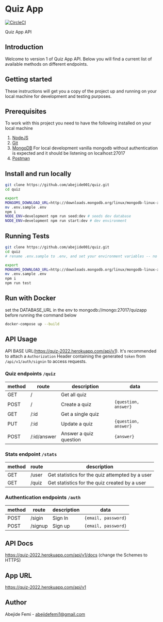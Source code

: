# Quiz App

[![CircleCI](https://circleci.com/gh/abejide001/quiz.svg?style=svg)](https://app.circleci.com/pipelines/github/abejide001/quiz/4/workflows/40101214-aeac-4f60-b465-826713f250f8)

Quiz App API

## Introduction

Welcome to version 1 of Quiz App API. Below you will find a current list of available methods on different endpoints.

## Getting started

These instructions will get you a copy of the project up and running on your local machine for development and testing purposes.

## Prerequisites

To work with this project you need to have the following installed on your local machine

1. [NodeJS](https://nodejs.org)
2. [Git](https://git-scm.com/downloads)
3. [MongoDB](https://docs.mongodb.com/manual/installation/) For local development vanilla mongodb without authentication is expected and it should be listening on localhost:27017
4. [Postman](https://www.postman.com/downloads/)

## Install and run locally

```bash
git clone https://github.com/abejide001/quiz.git
cd quiz

export
MONGOMS_DOWNLOAD_URL=http://downloads.mongodb.org/linux/mongodb-linux-x86_64-debian10-latest.tgz
mv .env.sample .env
npm i
NODE_ENV=development npm run seed:dev # seeds dev database
NODE_ENV=development npm run start:dev # dev environment
```

## Running **Tests**

```bash
git clone https://github.com/abejide001/quiz.git
cd quiz
# rename .env.sample to .env, and set your environment variables -- no username&password for local database

export
MONGOMS_DOWNLOAD_URL=http://downloads.mongodb.org/linux/mongodb-linux-x86_64-debian10-latest.tgz
mv .env.sample .env
npm i
npm run test
```

## Run with Docker

set the DATABASE_URL in the env to mongodb://mongo:27017/quizapp before running the command below

```bash
docker-compose up --build
```

## API Usage

API BASE URL(<https://quiz-2022.herokuapp.com/api/v1>). It's recommended to attach a `Authorization` Header containing the generated `token` from `/api/v1/auth/signin` to access requests.

### Quiz endpoints `/quiz`

| method | route       | description            | data                 |
|--------|-------------|------------------------|----------------------|
| GET    | /           | Get all quiz           |                      |
| POST   | /           | Create a quiz          | `{question, answer}` |
| GET    | /:id        | Get a single quiz      |                      |
| PUT    | /:id        | Update a quiz          | `{question, answer}` |
| POST   | /:id/answer | Answer a quiz question | `{answer}`           |

### Stats endpoint `/stats`

| method | route | description                                     |
|--------|-------|-------------------------------------------------|
| GET    | /user | Get statistics for the quiz attempted by a user |
| GET    | /quiz | Get statistics for the quiz created by a user   |

### Authentication endpoints `/auth`

| method | route   | description | data                |
|--------|---------|-------------|---------------------|
| POST   | /sigin  | Sign In     | `{email, password}` |
| POST   | /signup | Sign up     | `{email, password}` |

## API Docs

<https://quiz-2022.herokuapp.com/api/v1/docs> (change the Schemes to HTTPS)

## App URL

<https://quiz-2022.herokuapp.com/api/v1>

## Author

Abejide Femi - abejidefemi1@gmail.com
